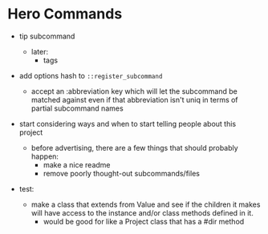 
# Hero Commands

- tip subcommand
  - later:
    - tags
- add options hash to `::register_subcommand`
  - accept an :abbreviation key which will let the subcommand be matched against
    even if that abbreviation isn't uniq in terms of partial subcommand names
- start considering ways and when to start telling people about this project
  - before advertising, there are a few things that should probably happen:
    - make a nice readme
    - remove poorly thought-out subcommands/files

- test:
  - make a class that extends from Value and see if the children it makes will
    have access to the instance and/or class methods defined in it.
    - would be good for like a Project class that has a #dir method

